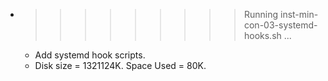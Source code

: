 * >>>>>>>>> Running inst-min-con-03-systemd-hooks.sh ...
  * Add systemd hook scripts.
  * Disk size = 1321124K. Space Used = 80K.
